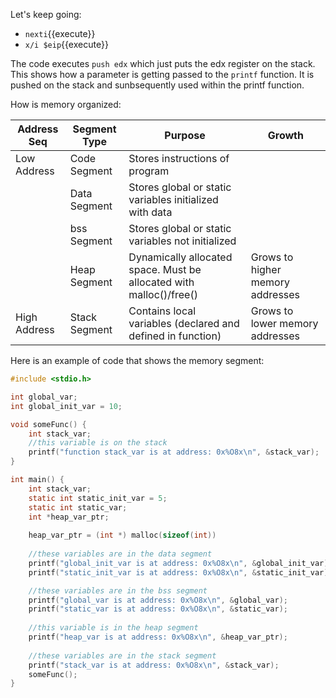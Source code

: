 Let's keep going:

* `nexti`{{execute}}
* `x/i $eip`{{execute}}

The code executes `push edx` which just puts the edx register on the stack. This shows how a parameter is getting passed to the `printf` function. It is pushed on the stack and sunbsequently used within the printf function.

How is memory organized:

|Address Seq|Segment Type|Purpose|Growth|
|--------|--------|--------|----|
|Low Address|Code Segment|Stores instructions of program
||Data Segment|Stores global or static variables initialized with data|
||bss Segment|Stores global or static variables not initialized
||Heap Segment|Dynamically allocated space. Must be allocated with malloc()/free()|Grows to higher memory addresses
|High Address|Stack Segment|Contains local variables (declared and defined in function)|Grows to lower memory addresses


Here is an example of code that shows the memory segment:

```c
#include <stdio.h>

int global_var;
int global_init_var = 10;

void someFunc() {
	int stack_var;
    //this variable is on the stack	
	printf("function stack_var is at address: 0x%O8x\n", &stack_var);
}

int main() {
	int stack_var; 
	static int static_init_var = 5;
	static int static_var;
	int *heap_var_ptr;
	
	heap_var_ptr = (int *) malloc(sizeof(int))
	
	//these variables are in the data segment
	printf("global_init_var is at address: 0x%O8x\n", &global_init_var);
	printf("static_init_var is at address: 0x%O8x\n", &static_init_var);

	//these variables are in the bss segment
	printf("global_var is at address: 0x%O8x\n", &global_var);
	printf("static_var is at address: 0x%O8x\n", &static_var);
	
	//this variable is in the heap segment
	printf("heap_var is at address: 0x%O8x\n", &heap_var_ptr);
	
	//these variables are in the stack segment
	printf("stack_var is at address: 0x%O8x\n", &stack_var);
	someFunc();
}
```
